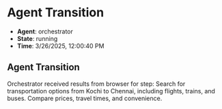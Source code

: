 # Agent Transition

- **Agent**: orchestrator
- **State**: running
- **Time**: 3/26/2025, 12:00:40 PM

## Agent Transition

Orchestrator received results from browser for step: Search for transportation options from Kochi to Chennai, including flights, trains, and buses. Compare prices, travel times, and convenience.

